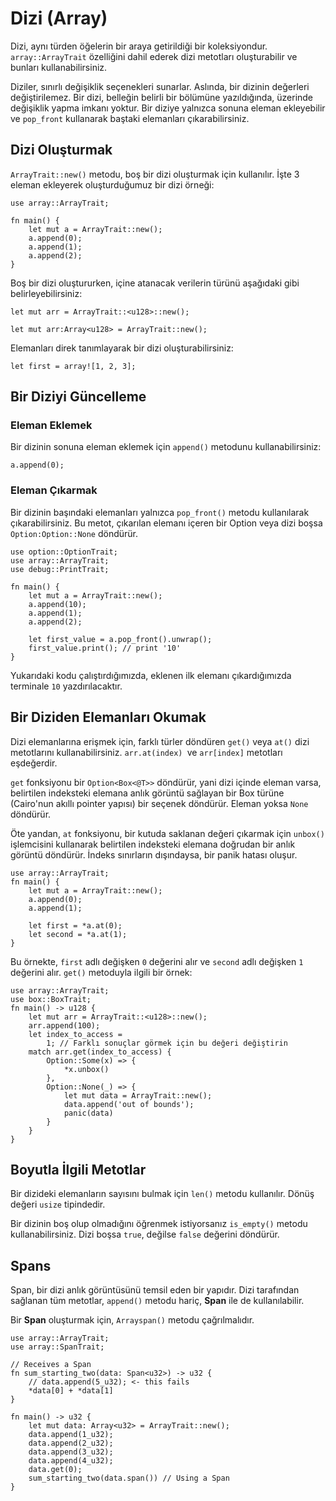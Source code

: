 # Dizi (Array)

Dizi, aynı türden öğelerin bir araya getirildiği bir koleksiyondur. `array::ArrayTrait` özelliğini dahil ederek dizi metotları oluşturabilir ve bunları kullanabilirsiniz.

Diziler, sınırlı değişiklik seçenekleri sunarlar. Aslında, bir dizinin değerleri değiştirilemez. Bir dizi, belleğin belirli bir bölümüne yazıldığında, üzerinde değişiklik yapma imkanı yoktur. Bir diziye yalnızca sonuna eleman ekleyebilir ve `pop_front` kullanarak baştaki elemanları çıkarabilirsiniz.

## Dizi Oluşturmak ##

`ArrayTrait::new()` metodu, boş bir dizi oluşturmak için kullanılır. İşte 3 eleman ekleyerek oluşturduğumuz bir dizi örneği:
```
use array::ArrayTrait;

fn main() {
    let mut a = ArrayTrait::new();
    a.append(0);
    a.append(1);
    a.append(2);
}
```

Boş bir dizi oluştururken, içine atanacak verilerin türünü aşağıdaki gibi belirleyebilirsiniz:
```
let mut arr = ArrayTrait::<u128>::new();
```
```
let mut arr:Array<u128> = ArrayTrait::new();
```

Elemanları direk tanımlayarak bir dizi oluşturabilirsiniz:
```
let first = array![1, 2, 3];
```

## Bir Diziyi Güncelleme ##

### Eleman Eklemek ###

Bir dizinin sonuna eleman eklemek için `append()` metodunu kullanabilirsiniz:
```
a.append(0);
```

### Eleman Çıkarmak ###

Bir dizinin başındaki elemanları yalnızca `pop_front()` metodu kullanılarak çıkarabilirsiniz. Bu metot, çıkarılan elemanı içeren bir Option veya dizi boşsa `Option:Option::None` döndürür.
```
use option::OptionTrait;
use array::ArrayTrait;
use debug::PrintTrait;

fn main() {
    let mut a = ArrayTrait::new();
    a.append(10);
    a.append(1);
    a.append(2);

    let first_value = a.pop_front().unwrap();
    first_value.print(); // print '10'
}
```
Yukarıdaki kodu çalıştırdığımızda, eklenen ilk elemanı çıkardığımızda terminale `10` yazdırılacaktır.

## Bir Diziden Elemanları Okumak ##

Dizi elemanlarına erişmek için, farklı türler döndüren `get()` veya `at()` dizi metotlarını kullanabilirsiniz. `arr.at(index) `ve `arr[index]` metotları eşdeğerdir.

`get` fonksiyonu bir `Option<Box<@T>>` döndürür, yani dizi içinde eleman varsa, belirtilen indeksteki elemana anlık görüntü sağlayan bir Box türüne (Cairo'nun akıllı pointer yapısı) bir seçenek döndürür. Eleman yoksa `None` döndürür.

Öte yandan, `at` fonksiyonu, bir kutuda saklanan değeri çıkarmak için `unbox()` işlemcisini kullanarak belirtilen indeksteki elemana doğrudan bir anlık görüntü döndürür. İndeks sınırların dışındaysa, bir panik hatası oluşur.
```
use array::ArrayTrait;
fn main() {
    let mut a = ArrayTrait::new();
    a.append(0);
    a.append(1);

    let first = *a.at(0);
    let second = *a.at(1);
}
```
Bu örnekte, `first` adlı değişken `0` değerini alır ve `second` adlı değişken `1 `değerini alır.
`get()` metoduyla ilgili bir örnek:
```
use array::ArrayTrait;
use box::BoxTrait;
fn main() -> u128 {
    let mut arr = ArrayTrait::<u128>::new();
    arr.append(100);
    let index_to_access =
        1; // Farklı sonuçlar görmek için bu değeri değiştirin
    match arr.get(index_to_access) {
        Option::Some(x) => {
            *x.unbox()
        },
        Option::None(_) => {
            let mut data = ArrayTrait::new();
            data.append('out of bounds');
            panic(data)
        }
    }
}
```

## Boyutla İlgili Metotlar ##

Bir dizideki elemanların sayısını bulmak için `len()` metodu kullanılır. Dönüş değeri `usize` tipindedir.

Bir dizinin boş olup olmadığını öğrenmek istiyorsanız `is_empty()` metodu kullanabilirsiniz. Dizi boşsa `true`, değilse `false` değerini döndürür.

## Spans ##

Span, bir dizi anlık görüntüsünü temsil eden bir yapıdır. Dizi tarafından sağlanan tüm metotlar, `append()` metodu hariç, **Span** ile de kullanılabilir. 

Bir **Span** oluşturmak için, `Arrayspan()` metodu çağrılmalıdır.
```
use array::ArrayTrait;
use array::SpanTrait;

// Receives a Span
fn sum_starting_two(data: Span<u32>) -> u32 {
    // data.append(5_u32); <- this fails
    *data[0] + *data[1]
}

fn main() -> u32 {
    let mut data: Array<u32> = ArrayTrait::new();
    data.append(1_u32);
    data.append(2_u32);
    data.append(3_u32);
    data.append(4_u32);
    data.get(0);
    sum_starting_two(data.span()) // Using a Span
}
```
